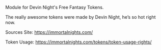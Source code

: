 
Module for Devin Night's Free Fantasy Tokens.

The really awesome tokens were made by Devin Night, he’s so hot right now.


Sources Site:
https://immortalnights.com/


Token Usage:
https://immortalnights.com/tokens/token-usage-rights/


